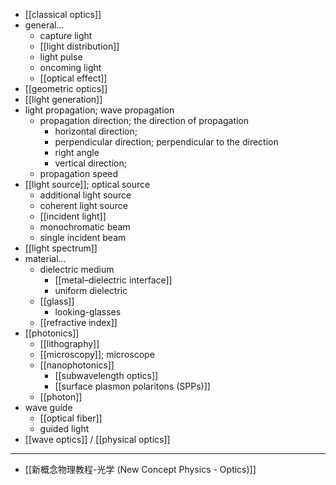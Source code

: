 - [[classical optics]]
- general...
    - capture light
    - [[light distribution]]
    - light pulse
    - oncoming light
    - [[optical effect]]
- [[geometric optics]]
- [[light generation]]
- light propagation; wave propagation
    - propagation direction; the direction of propagation
        - horizontal direction;
        - perpendicular direction; perpendicular to the direction
        - right angle
        - vertical direction;
    - propagation speed
- [[light source]]; optical source
    - additional light source
    - coherent light source
    - [[incident light]]
    - monochromatic beam
    - single incident beam
- [[light spectrum]]
- material...
    - dielectric medium
        - [[metal–dielectric interface]]
        - uniform dielectric
    - [[glass]]
        - looking-glasses
    - [[refractive index]]
- [[photonics]]
    - [[lithography]]
    - [[microscopy]]; microscope
    - [[nanophotonics]]
        - [[subwavelength optics]]
        - [[surface plasmon polaritons (SPPs)]]
    - [[photon]]
- wave guide
    - [[optical fiber]]
    - guided light
- [[wave optics]] / [[physical optics]]
- ---
- [[新概念物理教程-光学 (New Concept Physics - Optics)]]
